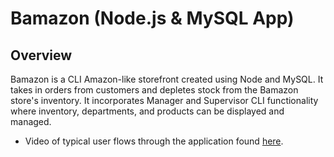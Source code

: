# Bamazon (Node.js & MySQL App)

## Overview

Bamazon is a CLI Amazon-like storefront created using Node and MySQL.  It takes in orders from customers and depletes stock from the Bamazon store's inventory. It incorporates Manager and Supervisor CLI functionality where inventory, departments, and products can be displayed and managed.  

* Video of typical user flows through the application found [here](https://www.youtube.com/watch?v=Zb3xl9Cy2Eo).
